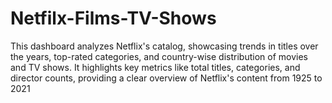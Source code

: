 # Netfilx-Films-TV-Shows
This dashboard analyzes Netflix's catalog, showcasing trends in titles over the years, top-rated categories, and country-wise distribution of movies and TV shows. It highlights key metrics like total titles, categories, and director counts, providing a clear overview of Netflix's content from 1925 to 2021
